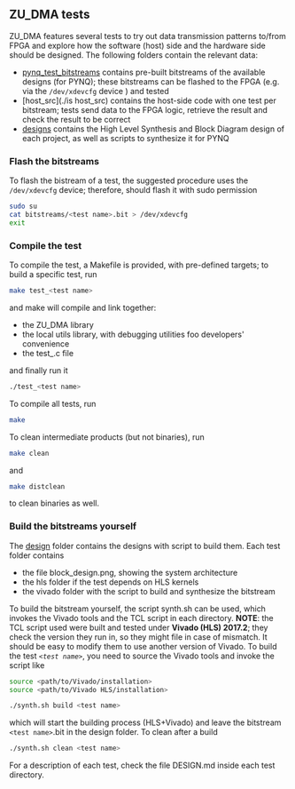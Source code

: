 ## ZU_DMA tests

ZU_DMA features several tests to try out data transmission patterns to/from FPGA and explore how the software (host) side and the hardware side should be designed. The following folders contain the relevant data:
* [pynq_test_bitstreams](./pynq_test_bitstreams) contains pre-built bitstreams of the available designs (for PYNQ); these bitstreams can be flashed to the FPGA (e.g. via the `/dev/xdevcfg` device ) and tested
* [host_src](./is host_src) contains the host-side code with one test per bitstream; tests send data to the FPGA logic, retrieve the result and check the result to be correct
* [designs](./designs) contains the High Level Synthesis and Block Diagram design of each project, as well as scripts to synthesize it for PYNQ

### Flash the bitstreams

To flash the bistream of a test, the suggested procedure uses the `/dev/xdevcfg` device; therefore, should flash it with sudo permission
```bash
sudo su
cat bitstreams/<test name>.bit > /dev/xdevcfg
exit
```

### Compile the test

To compile the test, a Makefile is provided, with pre-defined targets; to build a specific test, run
```bash
make test_<test name>
````
and make will compile and link together:

* the ZU_DMA library
* the local utils library, with debugging utilities foo developers' convenience
* the test_<test name>.c file

and finally run it
```bash
./test_<test name>
```
To compile all tests, run
```bash
make
```
To clean intermediate products (but not binaries), run
```bash
make clean
```
and
```bash
make distclean
````
to clean binaries as well.

### Build the bitstreams yourself

The [design](./design) folder contains the designs with script to build them. Each test folder contains

* the file block_design.png, showing the system architecture
* the hls folder if the test depends on HLS kernels
* the vivado folder with the script to build and synthesize the bitstream

To build the bitstream yourself, the script synth.sh can be used, which invokes the Vivado tools and the TCL script in each directory.
__NOTE__: the TCL script used were built and tested under __Vivado (HLS) 2017.2__; they check the version they run in, so they might file in case of mismatch. It should be easy to modify them to use another version of Vivado.
To build the test *`<test name>`*, you need to source the Vivado tools and invoke the script like
```bash
source <path/to/Vivado/installation>
source <path/to/Vivado HLS/installation>

./synth.sh build <test name>
```

which will start the building process (HLS+Vivado) and leave the bitstream `<test name>`.bit in the design folder.
To clean after a build
```bash
./synth.sh clean <test name>
```

For a description of each test, check the file DESIGN.md inside each test directory.
